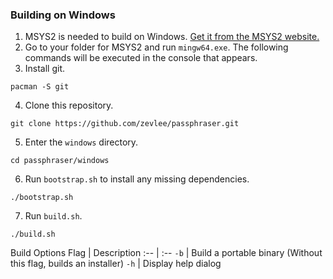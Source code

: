 ### Building on Windows
1. MSYS2 is needed to build on Windows. [Get it from the MSYS2 website.](https://www.msys2.org/)
2. Go to your folder for MSYS2 and run `mingw64.exe`. The following commands will be executed in the console that appears.
3. Install git.
```
pacman -S git
```
4. Clone this repository.
```
git clone https://github.com/zevlee/passphraser.git
```
5. Enter the `windows` directory.
```
cd passphraser/windows
```
6. Run `bootstrap.sh` to install any missing dependencies.
```
./bootstrap.sh
```
7. Run `build.sh`.
```
./build.sh
```
Build Options
Flag | Description
:-- | :--
`-b` | Build a portable binary (Without this flag, builds an installer)
`-h` | Display help dialog
